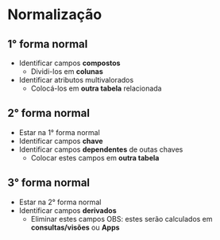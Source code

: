 # Normalização

## 1° forma normal
- Identificar campos **compostos**
    - Dividi-los em **colunas**
- Identificar atributos multivalorados
    - Colocá-los em **outra tabela** relacionada

## 2° forma normal
- Estar na 1° forma normal
- Identificar campos **chave**
- Identificar campos **dependentes** de outas chaves
    - Colocar estes campos em **outra tabela**

## 3° forma normal
- Estar na 2° forma normal
- Identificar campos **derivados**
    - Eliminar estes campos
    OBS: estes serão calculados em **consultas/visões** ou **Apps**
